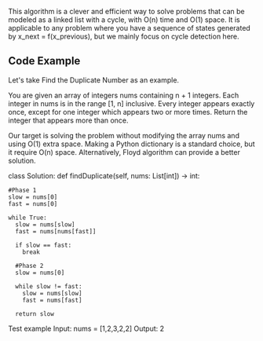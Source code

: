 This algorithm is a clever and efficient way to solve problems that can be modeled as a linked list with a cycle, with O(n) time and O(1) space. It is applicable to any problem where you have a sequence of states generated by x_next = f(x_previous), but we mainly focus on cycle detection here. 


## Code Example
Let's take Find the Duplicate Number as an example. 

You are given an array of integers nums containing n + 1 integers. Each integer in nums is in the range [1, n] inclusive.
Every integer appears exactly once, except for one integer which appears two or more times. Return the integer that appears more than once.

Our target is solving the problem without modifying the array nums and using O(1) extra space. Making a Python dictionary is a standard choice, but it require O(n) space.
Alternatively, Floyd algorithm can provide a better solution.

class Solution:
    def findDuplicate(self, nums: List[int]) -> int:

    #Phase 1
    slow = nums[0]
    fast = nums[0]

    while True:
      slow = nums[slow]
      fast = nums[nums[fast]]

      if slow == fast:
        break

      #Phase 2
      slow = nums[0]

      while slow != fast:
        slow = nums[slow]
        fast = nums[fast]

      return slow

  Test example
  Input: nums = [1,2,3,2,2]  Output: 2
